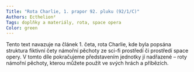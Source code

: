 ```yaml
---
Title: "Rota Charlie, 1. prapor 92. pluku (92/1/C)"
Authors: Ecthelion²
Tags: doplňky a materiály, rota, space opera
Color: green
---
```

Tento text navazuje na článek 1. četa, rota Charlie, kde byla popsána struktura fiktivní čety námořní pěchoty ze sci-fi prostředí či prostředí space opery. V tomto díle pokračujeme představením jednotky jí nadřazené – roty námořní pěchoty, kterou můžete použít ve svých hrách a příbězích.
